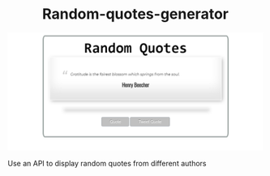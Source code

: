 <h1 align="center">
 Random-quotes-generator
</h1>

![](images/random-quotes.png)

Use an API to display random quotes from different authors
